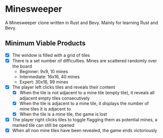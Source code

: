 # Minesweeper

A Minesweeper clone written in Rust and Bevy. Mainly for learning Rust and Bevy.

## Minimum Viable Products

* [x] The window is filled with a grid of tiles
* [x] There is a set number of difficulties. Mines are scattered randomly over the board
    * Beginner: 9x9, 10 mines
    * Intermediate: 16x16, 40 mines
    * Expert: 30x16, 99 mines 
* [x] The player left clicks tiles and reveals their content
    * [x] When the tile is not adjacent to a mine tile (empty tile), it reveals all adjacent empty tiles consecutively
    * [x] When the tile is adjacent to a mine tile, it displays the number of mine tiles it is adjacent to
    * [x] When the tile is a mine tile, the game is lost
* [x] The player right clicks tiles to toggle flagging them as potential mines, a marked tile can still be opened
* [x] When all non mine tiles have been revealed, the game ends victoriously
